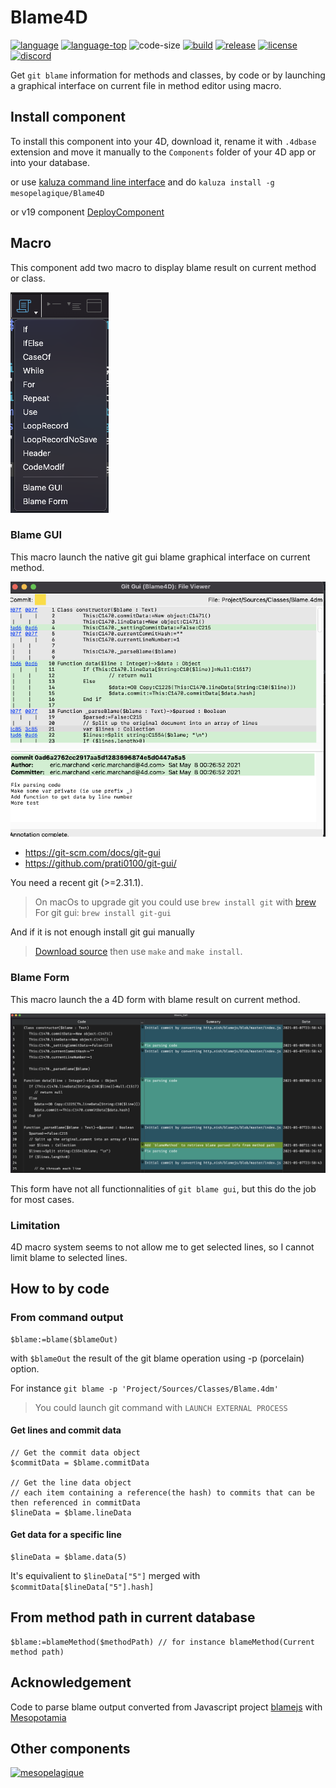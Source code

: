 # Blame4D

[![language][code-shield]][code-url]
[![language-top][code-top]][code-url]
![code-size][code-size]
[![build](https://github.com/mesopelagique/Blame4D/actions/workflows/build.yml/badge.svg)](https://github.com/mesopelagique/Blame4D/actions/workflows/build.yml)
[![release][release-shield]][release-url]
[![license][license-shield]][license-url]
[![discord][discord-shield]][discord-url]

Get `git blame` information for methods and classes, by code or by launching a graphical interface on current file in method editor using macro.

## Install component

To install this component into your 4D, download it, rename it with `.4dbase` extension and move it manually to the `Components` folder of your 4D app or into your database.

or use [kaluza command line interface](https://mesopelagique.github.io/kaluza-cli/) and do `kaluza install -g mesopelagique/Blame4D`

or v19 component [DeployComponent](https://github.com/mesopelagique/DeployComponent)

## Macro

This component add two macro to display blame result on current method or class.

![menu macro](Documentation/menumacro.png)

### Blame GUI

This macro launch the native git gui blame graphical interface on current method.

![git gui blame](Documentation/gitgui.png)

- https://git-scm.com/docs/git-gui
- https://github.com/prati0100/git-gui/

You need a recent git (>=2.31.1).

> On macOs to upgrade git you could use `brew install git` with [brew](https://brew.sh/)
> For git gui: `brew install git-gui`

And if it is not enough install git gui manually

> [Download source](https://github.com/prati0100/git-gui/releases) then use `make` and `make install`.

### Blame Form

This macro launch the a 4D form with blame result on current method.

![blame form](Documentation/blameform.png)

This form have not all functionnalities of `git blame gui`, but this do the job for most cases.

### Limitation

4D macro system seems to not allow me to get selected lines, so I cannot limit blame to selected lines.

## How to by code

### From command output

```4d
$blame:=blame($blameOut)
```

with `$blameOut` the result of the git blame operation using -p (porcelain) option.

For instance `git blame -p 'Project/Sources/Classes/Blame.4dm'`

> You could launch git command with `LAUNCH EXTERNAL PROCESS`

#### Get lines and commit data

```4d
// Get the commit data object
$commitData = $blame.commitData

// Get the line data object
// each item containing a reference(the hash) to commits that can be then referenced in commitData
$lineData = $blame.lineData
```

#### Get data for a specific line

```4d
$lineData = $blame.data(5) 
```

It's equivalient to `$lineData["5"]` merged with `$commitData[$lineData["5"].hash]`

## From method path in current database

```4d
$blame:=blameMethod($methodPath) // for instance blameMethod(Current method path)
```

## Acknowledgement

Code to parse blame output converted from Javascript project [blamejs](https://github.com/mnmtanish/blamejs) with [Mesopotamia](https://github.com/mesopelagique/Mesopotamia)

## Other components

[<img src="https://mesopelagique.github.io/quatred.png" alt="mesopelagique"/>](https://mesopelagique.github.io/)

<!-- MARKDOWN LINKS & IMAGES -->
<!-- https://www.markdownguide.org/basic-syntax/#reference-style-links -->
[code-shield]: https://img.shields.io/static/v1?label=language&message=4d&color=blue
[code-top]: https://img.shields.io/github/languages/top/mesopelagique/Blame4D.svg
[code-size]: https://img.shields.io/github/languages/code-size/mesopelagique/Blame4D.svg
[code-url]: https://developer.4d.com/
[release-shield]: https://img.shields.io/github/v/release/mesopelagique/Blame4D
[release-url]: https://github.com/mesopelagique/Blame4D/releases/latest
[license-shield]: https://img.shields.io/github/license/mesopelagique/Blame4D
[license-url]: LICENSE.md
[discord-shield]: https://img.shields.io/badge/chat-discord-7289DA?logo=discord&style=flat
[discord-url]: https://discord.gg/dVTqZHr
